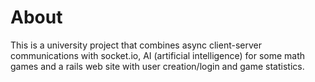 About
=====

This is a university project that combines async client-server communications
with socket.io, AI (artificial intelligence) for some math games and a rails
web site with user creation/login and game statistics.
